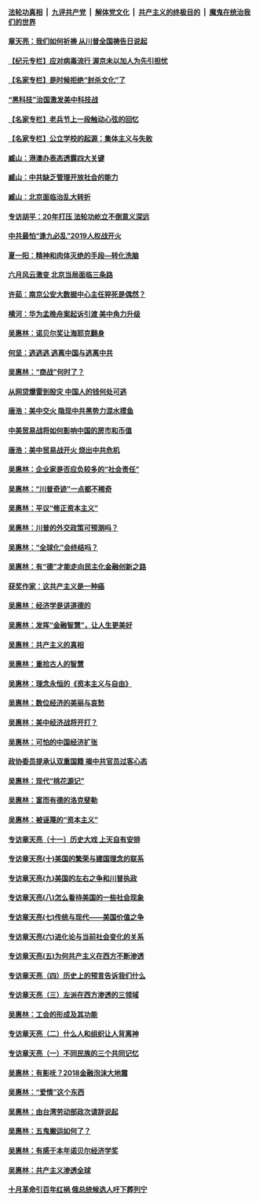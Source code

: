####  [法轮功真相](../../../../basic/blob/master/README.md?t=07040802) &nbsp;|&nbsp; [九评共产党](../../../../9ping.md/blob/master/README.md?t=07040802) &nbsp;|&nbsp; [解体党文化](../../../../jtdwh.md/blob/master/README.md?t=07040802)  &nbsp;|&nbsp; [共产主义的终极目的](../../../../gczydzjmd.md/blob/master/README.md?t=07040802) &nbsp;|&nbsp; [魔鬼在统治我们的世界](../../../../mgztzwmdsj.md/blob/master/README.md?t=07040802) 

#### [章天亮：我们如何祈祷 从川普全国祷告日说起](../pages/nsc423/n11944627.md?t=07040802) 

#### [【纪元专栏】应对病毒流行 渥京未以加人为先引担忧](../pages/nsc423/n11875714.md?t=07040802) 

#### [【名家专栏】是时候拒绝“封杀文化”了](../pages/nsc423/n11814093.md?t=07040802) 

#### [“黑科技”治国激发美中科技战](../pages/nsc423/n11638056.md?t=07040802) 

#### [【名家专栏】老兵节上一段触动心弦的回忆](../pages/nsc423/n11646016.md?t=07040802) 

#### [【名家专栏】公立学校的起源：集体主义与失败](../pages/nsc423/n11601833.md?t=07040802) 

#### [臧山：港澳办表态透露四大关键](../pages/nsc423/n11421628.md?t=07040802) 

#### [臧山：中共缺乏管理开放社会的能力](../pages/nsc423/n11407457.md?t=07040802) 

#### [臧山：北京面临治乱大转折](../pages/nsc423/n11406895.md?t=07040802) 

#### [专访胡平：20年打压 法轮功屹立不倒意义深远](../pages/nsc423/n11398800.md?t=07040802) 

#### [中共最怕“逢九必乱”2019人权战开火](../pages/nsc423/n11385248.md?t=07040802) 

#### [夏一阳：精神和肉体灭绝的手段—转化洗脑](../pages/nsc423/n11368250.md?t=07040802) 

#### [六月风云激变 北京当局面临三条路](../pages/nsc423/n11313668.md?t=07040802) 

#### [许茹：南京公安大数据中心主任猝死是偶然？](../pages/nsc423/n11064744.md?t=07040802) 

#### [横河：华为孟晚舟案起诉引渡 美中角力升级](../pages/nsc423/n11027230.md?t=07040802) 

#### [吴惠林：诺贝尔奖让海耶克翻身](../pages/nsc423/n10890049.md?t=07040802) 

#### [何坚：逃逃逃 逃离中国与逃离中共](../pages/nsc423/n10592891.md?t=07040802) 

#### [吴惠林：“商战”何时了？](../pages/nsc423/n10573558.md?t=07040802) 

#### [从网贷爆雷到股灾 中国人的钱何处可逃](../pages/nsc423/n10572800.md?t=07040802) 

#### [唐浩：美中交火 隐现中共黑势力混水摸鱼](../pages/nsc423/n10544040.md?t=07040802) 

#### [中美贸易战将如何影响中国的房市和币值](../pages/nsc423/n10543697.md?t=07040802) 

#### [唐浩：美中贸易战开火 烧出中共危机](../pages/nsc423/n10540126.md?t=07040802) 

#### [吴惠林：企业家是否应负较多的“社会责任”](../pages/nsc423/n10535022.md?t=07040802) 

#### [吴惠林：“川普奇迹”一点都不稀奇](../pages/nsc423/n10512808.md?t=07040802) 

#### [吴惠林：平议“修正资本主义”](../pages/nsc423/n10495724.md?t=07040802) 

#### [吴惠林：川普的外交政策可预测吗？](../pages/nsc423/n10462387.md?t=07040802) 

#### [吴惠林：“全球化”会终结吗？](../pages/nsc423/n10452838.md?t=07040802) 

#### [吴惠林：有“德”才能走向民主化金融创新之路](../pages/nsc423/n10432292.md?t=07040802) 

#### [获奖作家：这共产主义是一种癌](../pages/nsc423/n10431541.md?t=07040802) 

#### [吴惠林：经济学是讲道德的](../pages/nsc423/n10398014.md?t=07040802) 

#### [吴惠林：发挥“金融智慧”，让人生更美好](../pages/nsc423/n10375019.md?t=07040802) 

#### [吴惠林：共产主义的真相](../pages/nsc423/n10351394.md?t=07040802) 

#### [吴惠林：重拾古人的智慧](../pages/nsc423/n10337691.md?t=07040802) 

#### [吴惠林：理念永恒的《资本主义与自由》](../pages/nsc423/n10316274.md?t=07040802) 

#### [吴惠林：数位经济的美丽与哀愁](../pages/nsc423/n10292946.md?t=07040802) 

#### [吴惠林：美中经济战将开打？](../pages/nsc423/n10258825.md?t=07040802) 

#### [吴惠林：可怕的中国经济扩张](../pages/nsc423/n10219147.md?t=07040802) 

#### [政协委员提承认双重国籍 揭中共官员过客心态](../pages/nsc423/n10208809.md?t=07040802) 

#### [吴惠林：现代“桃花源记”](../pages/nsc423/n10185234.md?t=07040802) 

#### [吴惠林：富而有德的洛克斐勒](../pages/nsc423/n10142264.md?t=07040802) 

#### [吴惠林：被诬蔑的“资本主义”](../pages/nsc423/n10124816.md?t=07040802) 

#### [专访章天亮（十一）历史大戏 上天自有安排](../pages/nsc423/n10094905.md?t=07040802) 

#### [专访章天亮(十)美国的繁荣与建国理念的联系](../pages/nsc423/n10094899.md?t=07040802) 

#### [专访章天亮(九)美国的左右之争和川普执政](../pages/nsc423/n10094889.md?t=07040802) 

#### [专访章天亮(八)怎么看待美国的一些社会现象](../pages/nsc423/n10094857.md?t=07040802) 

#### [专访章天亮(七)传统与现代——美国价值之争](../pages/nsc423/n10093140.md?t=07040802) 

#### [专访章天亮(六)进化论与当前社会变化的关系](../pages/nsc423/n10092036.md?t=07040802) 

#### [专访章天亮(五)为何共产主义在西方不断渗透](../pages/nsc423/n10083620.md?t=07040802) 

#### [专访章天亮（四）历史上的预言告诉我们什么](../pages/nsc423/n10083606.md?t=07040802) 

#### [专访章天亮（三）左派在西方渗透的三领域](../pages/nsc423/n10081115.md?t=07040802) 

#### [吴惠林：工会的形成及其功能](../pages/nsc423/n10080633.md?t=07040802) 

#### [专访章天亮（二）什么人和组织让人背离神](../pages/nsc423/n10076637.md?t=07040802) 

#### [专访章天亮（一）不同民族的三个共同记忆](../pages/nsc423/n10074188.md?t=07040802) 

#### [吴惠林：有影呒？2018金融泡沫大地震](../pages/nsc423/n10040534.md?t=07040802) 

#### [吴惠林：“爱情”这个东西](../pages/nsc423/n10019423.md?t=07040802) 

#### [吴惠林：由台湾劳动部政次请辞说起](../pages/nsc423/n9979679.md?t=07040802) 

#### [吴惠林：五鬼搬运如何了？](../pages/nsc423/n9925338.md?t=07040802) 

#### [吴惠林：有感于本年诺贝尔经济学奖](../pages/nsc423/n9871883.md?t=07040802) 

#### [吴惠林：共产主义渗透全球](../pages/nsc423/n9812748.md?t=07040802) 

#### [十月革命引百年红祸 俄总统候选人吁下葬列宁](../pages/nsc423/n9810182.md?t=07040802) 

